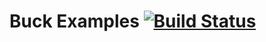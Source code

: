 # Buck Examples [![Build Status](https://travis-ci.org/fkorotkov/buck-sandbox.svg?branch=master)](https://travis-ci.org/fkorotkov/buck-sandbox)
